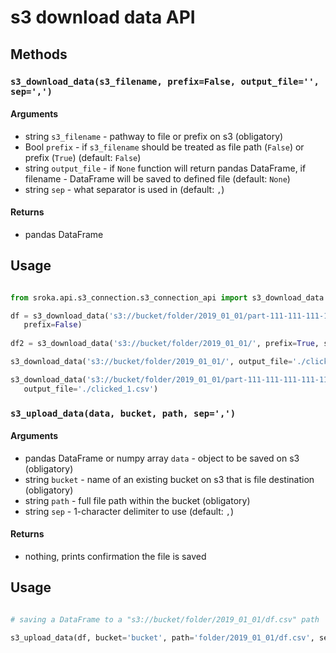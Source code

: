 # s3 download data API

## Methods


### `s3_download_data(s3_filename, prefix=False, output_file='', sep=',')`


#### Arguments

* string `s3_filename` - pathway to file or prefix on s3 (obligatory)
* Bool `prefix` - if `s3_filename` should be treated as file path (`False`) or prefix (`True`) 
(default: `False`)
* string `output_file` - if `None` function will return pandas DataFrame, if filename - DataFrame will be
saved to defined file (default: `None`)
* string `sep` - what separator is used in (default: `,`)

#### Returns

* pandas DataFrame

## Usage
```python

from sroka.api.s3_connection.s3_connection_api import s3_download_data

df = s3_download_data('s3://bucket/folder/2019_01_01/part-111-111-111-111-111-111.csv',
   prefix=False)
   
df2 = s3_download_data('s3://bucket/folder/2019_01_01/', prefix=True, sep=';')

s3_download_data('s3://bucket/folder/2019_01_01/', output_file='./clicked.csv', prefix=True)

s3_download_data('s3://bucket/folder/2019_01_01/part-111-111-111-111-111-111.csv', 
   output_file='./clicked_1.csv')
```


### `s3_upload_data(data, bucket, path, sep=',')`


#### Arguments

* pandas DataFrame or numpy array `data` - object to be saved on s3  (obligatory)
* string `bucket` - name of an existing bucket on s3 that is file destination (obligatory)
* string `path` - full file path within the bucket (obligatory)
* string `sep` - 1-character delimiter to use (default: `,`)

#### Returns

* nothing, prints confirmation the file is saved

## Usage
```python

# saving a DataFrame to a "s3://bucket/folder/2019_01_01/df.csv" path

s3_upload_data(df, bucket='bucket', path='folder/2019_01_01/df.csv', sep=';')
   
```



